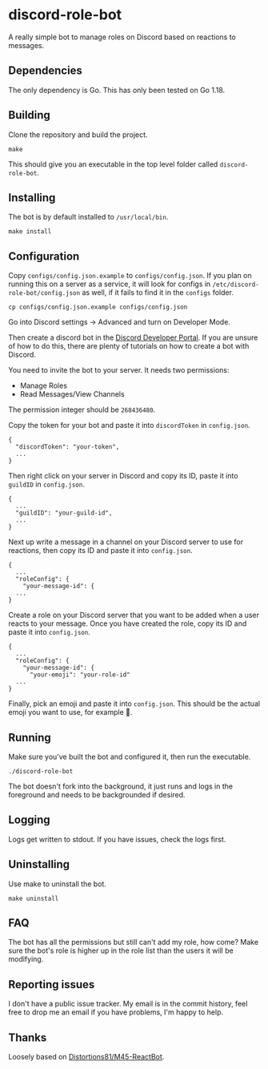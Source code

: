 # discord-role-bot
A really simple bot to manage roles on Discord based on reactions to messages.

## Dependencies
The only dependency is Go. This has only been tested on Go 1.18.

## Building
Clone the repository and build the project.

```
make
```

This should give you an executable in the top level folder called
`discord-role-bot`.

## Installing
The bot is by default installed to `/usr/local/bin`.

```
make install
```

## Configuration
Copy `configs/config.json.example` to `configs/config.json`. If you plan on
running this on a server as a service, it will look for configs in
`/etc/discord-role-bot/config.json` as well, if it fails to find it in the
`configs` folder.

```
cp configs/config.json.example configs/config.json
```

Go into Discord settings -> Advanced and turn on Developer Mode.

Then create a discord bot in the [Discord Developer Portal](https://discord.com/developers/applications).
If you are unsure of how to do this, there are plenty of tutorials on how to create a bot with Discord.

You need to invite the bot to your server. It needs two permissions:

* Manage Roles
* Read Messages/View Channels

The permission integer should be `268436480`.

Copy the token for your bot and paste it into `discordToken` in `config.json`.

```
{
  "discordToken": "your-token",
  ...
}
```

Then right click on your server in Discord and copy its ID, paste it into
`guildID` in `config.json`.

```
{
  ...
  "guildID": "your-guild-id",
  ...
}
```

Next up write a message in a channel on your Discord server to use for
reactions, then copy its ID and paste it into `config.json`.

```
{
  ...
  "roleConfig": {
    "your-message-id": {
  ...
}
```

Create a role on your Discord server that you want to be added when a user
reacts to your message. Once you have created the role, copy its ID and paste
it into `config.json`.

```
{
  ...
  "roleConfig": {
    "your-message-id": {
      "your-emoji": "your-role-id"
  ...
}
```

Finally, pick an emoji and paste it into `config.json`. This should be the
actual emoji you want to use, for example 📢.

## Running
Make sure you've built the bot and configured it, then run the executable.

```
./discord-role-bot
```

The bot doesn't fork into the background, it just runs and logs in the
foreground and needs to be backgrounded if desired.

## Logging
Logs get written to stdout. If you have issues, check the logs first.

## Uninstalling
Use make to uninstall the bot.

```
make uninstall
```

## FAQ
The bot has all the permissions but still can't add my role, how come?
Make sure the bot's role is higher up in the role list than the users it
will be modifying.

## Reporting issues
I don't have a public issue tracker. My email is in the commit history, feel
free to drop me an email if you have problems, I'm happy to help.

## Thanks
Loosely based on [Distortions81/M45-ReactBot](https://github.com/Distortions81/M45-ReactBot).
